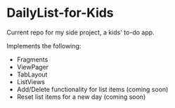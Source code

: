 # DailyList-for-Kids
Current repo for my side project, a kids' to-do app.

Implements the following:
- Fragments
- ViewPager
- TabLayout
- ListViews
- Add/Delete functionality for list items (coming soon)
- Reset list items for a new day (coming soon)
